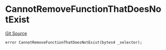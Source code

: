 # CannotRemoveFunctionThatDoesNotExist
[Git Source](https://github.com/thrackle-io/rules-protocol/blob/941799bce65220406b4d9686c5c5f1ae7c99f4ee/src/diamond/core/DiamondCut/DiamondCutLib.sol)


```solidity
error CannotRemoveFunctionThatDoesNotExist(bytes4 _selector);
```

